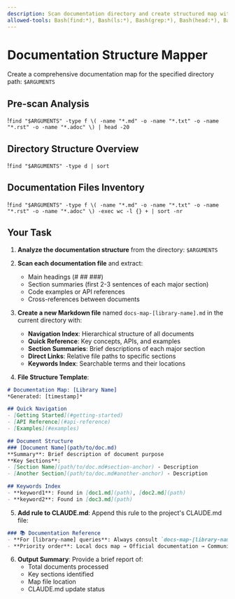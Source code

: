 ```yaml
---
description: Scan documentation directory and create structured map with summaries
allowed-tools: Bash(find:*), Bash(ls:*), Bash(grep:*), Bash(head:*), Bash(wc:*)
---
```


# Documentation Structure Mapper

Create a comprehensive documentation map for the specified directory path: `$ARGUMENTS`

## Pre-scan Analysis
!`find "$ARGUMENTS" -type f \( -name "*.md" -o -name "*.txt" -o -name "*.rst" -o -name "*.adoc" \) | head -20`

## Directory Structure Overview
!`find "$ARGUMENTS" -type d | sort`

## Documentation Files Inventory
!`find "$ARGUMENTS" -type f \( -name "*.md" -o -name "*.txt" -o -name "*.rst" -o -name "*.adoc" \) -exec wc -l {} + | sort -nr`

## Your Task

1. **Analyze the documentation structure** from the directory: `$ARGUMENTS`
2. **Scan each documentation file** and extract:
   - Main headings (# ## ###)
   - Section summaries (first 2-3 sentences of each major section)
   - Code examples or API references
   - Cross-references between documents

3. **Create a new Markdown file** named `docs-map-[library-name].md` in the current directory with:
   - **Navigation Index**: Hierarchical structure of all documents
   - **Quick Reference**: Key concepts, APIs, and examples
   - **Section Summaries**: Brief descriptions of each major section
   - **Direct Links**: Relative file paths to specific sections
   - **Keywords Index**: Searchable terms and their locations

4. **File Structure Template**:
```markdown
# Documentation Map: [Library Name]
*Generated: [timestamp]*

## Quick Navigation
- [Getting Started](#getting-started)
- [API Reference](#api-reference) 
- [Examples](#examples)

## Document Structure
### [Document Name](path/to/doc.md)
**Summary**: Brief description of document purpose
**Key Sections**:
- [Section Name](path/to/doc.md#section-anchor) - Description
- [Another Section](path/to/doc.md#another-anchor) - Description

## Keywords Index
- **keyword1**: Found in [doc1.md](path), [doc2.md](path)
- **keyword2**: Found in [doc3.md](path)
```

5. **Add rule to CLAUDE.md**: Append this rule to the project's CLAUDE.md file:
```markdown
### 📚 Documentation Reference
- **For [library-name] queries**: Always consult `docs-map-[library-name].md` before searching external sources
- **Priority order**: Local docs map → Official documentation → Community resources
```

6. **Output Summary**: Provide a brief report of:
   - Total documents processed
   - Key sections identified
   - Map file location
   - CLAUDE.md update status